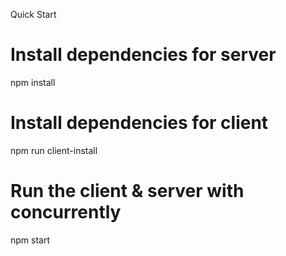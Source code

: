 
Quick Start

# Install dependencies for server

npm install

# Install dependencies for client

npm run client-install

# Run the client & server with concurrently

npm start

